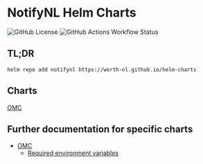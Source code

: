 # NotifyNL Helm Charts

![GitHub License](https://img.shields.io/github/license/worth-nl/helm-charts?style=for-the-badge)
![GitHub Actions Workflow Status](https://img.shields.io/github/actions/workflow/status/worth-nl/helm-charts/release.yaml?style=for-the-badge)

## TL;DR

```
helm repo add notifynl https://worth-nl.github.io/helm-charts
```

## Charts

[OMC](notifynl-omc/)

## Further documentation for specific charts

- [OMC](notifynl-omc/)
  - [Required environment variables](https://github.com/Worth-NL/NotifyNL-OMC/blob/main/Documentation/environment_variables.md)
